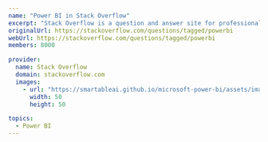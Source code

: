 ```yaml
---
name: "Power BI in Stack Overflow"
excerpt: "Stack Overflow is a question and answer site for professional and enthusiast programmers. Power BI has an active community in StackOverflow."
originalUrl: https://stackoverflow.com/questions/tagged/powerbi
webUrl: https://stackoverflow.com/questions/tagged/powerbi
members: 8000

provider:
  name: Stack Overflow
  domain: stackoverflow.com
  images:
    - url: "https://smartableai.github.io/microsoft-power-bi/assets/images/organizations/stackoverflow.com-50x50.jpg"
      width: 50
      height: 50

topics:
  - Power BI
---
```

